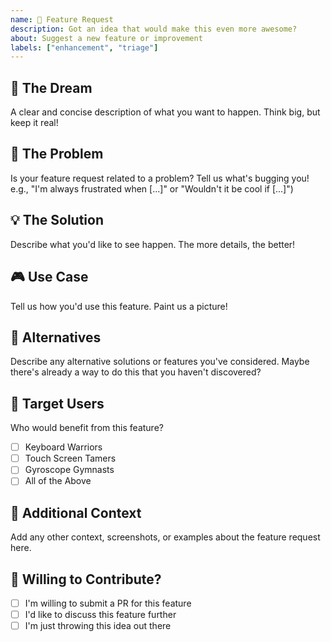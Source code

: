 ```yaml
---
name: 🚀 Feature Request
description: Got an idea that would make this even more awesome?
about: Suggest a new feature or improvement
labels: ["enhancement", "triage"]
---
```


## 🌟 The Dream
A clear and concise description of what you want to happen. Think big, but keep it real!

## 🤔 The Problem
Is your feature request related to a problem? Tell us what's bugging you!
e.g., "I'm always frustrated when [...]" or "Wouldn't it be cool if [...]")

## 💡 The Solution
Describe what you'd like to see happen. The more details, the better!

## 🎮 Use Case
Tell us how you'd use this feature. Paint us a picture!

## 🔄 Alternatives
Describe any alternative solutions or features you've considered.
Maybe there's already a way to do this that you haven't discovered?

## 🎯 Target Users
Who would benefit from this feature?
- [ ] Keyboard Warriors
- [ ] Touch Screen Tamers
- [ ] Gyroscope Gymnasts
- [ ] All of the Above

## 📝 Additional Context
Add any other context, screenshots, or examples about the feature request here.

## 🤝 Willing to Contribute?
- [ ] I'm willing to submit a PR for this feature
- [ ] I'd like to discuss this feature further
- [ ] I'm just throwing this idea out there
